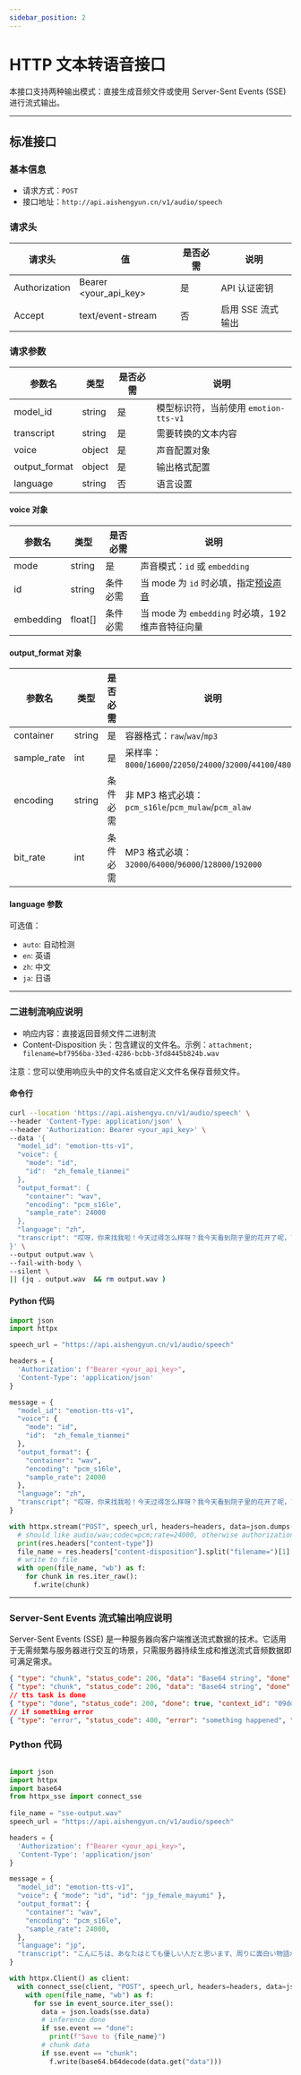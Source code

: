 ```yaml
---
sidebar_position: 2
---
```

# HTTP 文本转语音接口

本接口支持两种输出模式：直接生成音频文件或使用 Server-Sent Events (SSE) 进行流式输出。

---

## 标准接口

### 基本信息
- 请求方式：`POST`
- 接口地址：`http://api.aishengyun.cn/v1/audio/speech`

### 请求头
| 请求头          | 值                | 是否必需 | 说明               |
|----------------|-------------------|----------|-------------------|
| Authorization  | Bearer &lt;your_api_key&gt; | 是 | API 认证密钥 |
| Accept         | text/event-stream | 否      | 启用 SSE 流式输出   |

### 请求参数
| 参数名 | 类型 | 是否必需 | 说明 |
|--------|------|----------|------|
| model_id | string | 是 | 模型标识符，当前使用 `emotion-tts-v1` |
| transcript | string | 是 | 需要转换的文本内容 |
| voice | object | 是 | 声音配置对象 |
| output_format | object | 是 | 输出格式配置 |
| language | string | 否 | 语言设置 |

#### voice 对象
| 参数名 | 类型 | 是否必需 | 说明 |
|--------|------|----------|------|
| mode | string | 是 | 声音模式：`id` 或 `embedding` |
| id | string | 条件必需 | 当 mode 为 `id` 时必填，指定[预设声音](/voices) |
| embedding | float[] | 条件必需 | 当 mode 为 `embedding` 时必填，192维声音特征向量 |

#### output_format 对象
| 参数名 | 类型 | 是否必需 | 说明 |
|--------|------|----------|------|
| container | string | 是 | 容器格式：`raw`/`wav`/`mp3` |
| sample_rate | int | 是 | 采样率：`8000`/`16000`/`22050`/`24000`/`32000`/`44100`/`48000` |
| encoding | string | 条件必需 | 非 MP3 格式必填：`pcm_s16le`/`pcm_mulaw`/`pcm_alaw` |
| bit_rate | int | 条件必需 | MP3 格式必填：`32000`/`64000`/`96000`/`128000`/`192000` |

#### language 参数

可选值：
- `auto`: 自动检测
- `en`: 英语
- `zh`: 中文
- `ja`: 日语

---

### 二进制流响应说明
- 响应内容：直接返回音频文件二进制流
- Content-Disposition 头：包含建议的文件名。示例：`attachment; filename=bf7956ba-33ed-4286-bcbb-3fd8445b824b.wav`

注意：您可以使用响应头中的文件名或自定义文件名保存音频文件。

#### 命令行

```bash
curl --location 'https://api.aishengyu.cn/v1/audio/speech' \
--header 'Content-Type: application/json' \
--header 'Authorization: Bearer <your_api_key>' \
--data '{
  "model_id": "emotion-tts-v1",
  "voice": {
    "mode": "id",
    "id":  "zh_female_tianmei"
  },
  "output_format": {
    "container": "wav",
    "encoding": "pcm_s16le",
    "sample_rate": 24000
  },
  "language": "zh",
  "transcript": "哎呀，你来找我啦！今天过得怎么样呀？我今天看到院子里的花开了呢，可漂亮啦！你想不想和我一起去看看呀？"
}' \
--output output.wav \
--fail-with-body \
--silent \
|| (jq . output.wav  && rm output.wav )
```

#### Python 代码

```python
import json
import httpx

speech_url = "https://api.aishengyun.cn/v1/audio/speech"

headers = {
  'Authorization': f"Bearer <your_api_key>",
  'Content-Type': 'application/json'
}

message = {
  "model_id": "emotion-tts-v1",
  "voice": {
    "mode": "id",
    "id":  "zh_female_tianmei"
  },
  "output_format": {
    "container": "wav",
    "encoding": "pcm_s16le",
    "sample_rate": 24000
  },
  "language": "zh",
  "transcript": "哎呀，你来找我啦！今天过得怎么样呀？我今天看到院子里的花开了呢，可漂亮啦！你想不想和我一起去看看呀？"
}

with httpx.stream("POST", speech_url, headers=headers, data=json.dumps(message)) as res:
  # should like audio/wav;codec=pcm;rate=24000, otherwise authorization error or input message error
  print(res.headers["content-type"])
  file_name = res.headers["content-disposition"].split("filename=")[1]
  # write to file
  with open(file_name, "wb") as f:
    for chunk in res.iter_raw():
      f.write(chunk)
```

---

### Server-Sent Events 流式输出响应说明

Server-Sent Events (SSE) 是一种服务器向客户端推送流式数据的技术。它适用于无需频繁与服务器进行交互的场景，只需服务器持续生成和推送流式音频数据即可满足需求。

```json
{ "type": "chunk", "status_code": 206, "data": "Base64 string", "done": false, "context_id": "09dde5c1-1ac9-4434-9860-b97f9a792072"}
{ "type": "chunk", "status_code": 206, "data": "Base64 string", "done": false, "context_id": "09dde5c1-1ac9-4434-9860-b97f9a792072"}
// tts task is done
{ "type": "done", "status_code": 200, "done": true, "context_id": "09dde5c1-1ac9-4434-9860-b97f9a792072" }
// if something error
{ "type": "error", "status_code": 400, "error": "something happened", "context_id": "09dde5c1-1ac9-4434-9860-b97f9a792072" }
```

### Python 代码

```python

import json
import httpx
import base64
from httpx_sse import connect_sse
  
file_name = "sse-output.wav"
speech_url = "https://api.aishengyun.cn/v1/audio/speech"

headers = {
  'Authorization': f"Bearer <your_api_key>",
  'Content-Type': 'application/json'
}

message = {
  "model_id": "emotion-tts-v1",
  "voice": { "mode": "id", "id": "jp_female_mayumi" },
  "output_format": {
    "container": "wav", 
    "encoding": "pcm_s16le",
    "sample_rate": 24000, 
  }, 
  "language": "jp", 
  "transcript": "こんにちは、あなたはとても優しい人だと思います、周りに面白い物語がたくさんありますね、教えてくれませんか？"
}

with httpx.Client() as client:
  with connect_sse(client, "POST", speech_url, headers=headers, data=json.dumps(message)) as event_source:
    with open(file_name, "wb") as f:
      for sse in event_source.iter_sse():
        data = json.loads(sse.data)
        # inference done
        if sse.event == "done":
          print(f"Save to {file_name}")
        # chunk data
        if sse.event == "chunk":
          f.write(base64.b64decode(data.get("data")))
```
